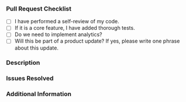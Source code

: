 ### Pull Request Checklist

- [ ] I have performed a self-review of my code.
- [ ] If it is a core feature, I have added thorough tests.
- [ ] Do we need to implement analytics?
- [ ] Will this be part of a product update? If yes, please write one phrase about this update.

### Description
<!-- Provide a brief description of your changes here -->

### Issues Resolved
<!-- List any issues or tasks that this pull request resolves or relates to -->

### Additional Information
<!-- Add any additional information, context, or details that might be relevant to this pull request -->

